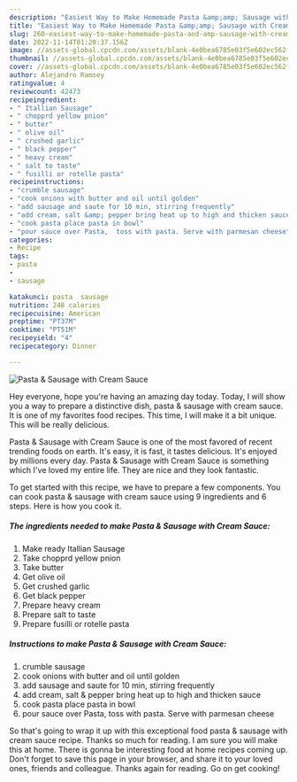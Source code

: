 ```yaml
---
description: "Easiest Way to Make Homemade Pasta &amp;amp; Sausage with Cream Sauce"
title: "Easiest Way to Make Homemade Pasta &amp;amp; Sausage with Cream Sauce"
slug: 260-easiest-way-to-make-homemade-pasta-and-amp-sausage-with-cream-sauce
date: 2022-11-14T01:20:37.156Z
image: //assets-global.cpcdn.com/assets/blank-4e0bea6785e03f5e602ec562f230caae08da540cada707380b4fe1bbebba43da.png
thumbnail: //assets-global.cpcdn.com/assets/blank-4e0bea6785e03f5e602ec562f230caae08da540cada707380b4fe1bbebba43da.png
cover: //assets-global.cpcdn.com/assets/blank-4e0bea6785e03f5e602ec562f230caae08da540cada707380b4fe1bbebba43da.png
author: Alejandro Ramsey
ratingvalue: 4
reviewcount: 42473
recipeingredient:
- " Itallian Sausage"
- " chopprd yellow pnion"
- " butter"
- " olive oil"
- " crushed garlic"
- " black pepper"
- " heavy cream"
- " salt to taste"
- " fusilli or rotelle pasta"
recipeinstructions:
- "crumble sausage"
- "cook onions with butter and oil until golden"
- "add sausage and saute for 10 min, stirring frequently"
- "add cream, salt &amp; pepper bring heat up to high and thicken sauce"
- "cook pasta place pasta in bowl"
- "pour sauce over Pasta,  toss with pasta. Serve with parmesan cheese"
categories:
- Recipe
tags:
- pasta
- 
- sausage

katakunci: pasta  sausage 
nutrition: 248 calories
recipecuisine: American
preptime: "PT37M"
cooktime: "PT51M"
recipeyield: "4"
recipecategory: Dinner

---
```



![Pasta &amp; Sausage with Cream Sauce](//assets-global.cpcdn.com/assets/blank-4e0bea6785e03f5e602ec562f230caae08da540cada707380b4fe1bbebba43da.png)

Hey everyone, hope you're having an amazing day today. Today, I will show you a way to prepare a distinctive dish, pasta &amp; sausage with cream sauce. It is one of my favorites food recipes. This time, I will make it a bit unique. This will be really delicious.

Pasta &amp; Sausage with Cream Sauce is one of the most favored of recent trending foods on earth. It's easy, it is fast, it tastes delicious. It's enjoyed by millions every day. Pasta &amp; Sausage with Cream Sauce is something which I've loved my entire life. They are nice and they look fantastic.




To get started with this recipe, we have to prepare a few components. You can cook pasta &amp; sausage with cream sauce using 9 ingredients and 6 steps. Here is how you cook it.

<!--inarticleads1-->

##### The ingredients needed to make Pasta &amp; Sausage with Cream Sauce:

1. Make ready  Itallian Sausage
1. Take  chopprd yellow pnion
1. Take  butter
1. Get  olive oil
1. Get  crushed garlic
1. Get  black pepper
1. Prepare  heavy cream
1. Prepare  salt to taste
1. Prepare  fusilli or rotelle pasta




<!--inarticleads2-->

##### Instructions to make Pasta &amp; Sausage with Cream Sauce:

1. crumble sausage
1. cook onions with butter and oil until golden
1. add sausage and saute for 10 min, stirring frequently
1. add cream, salt &amp; pepper bring heat up to high and thicken sauce
1. cook pasta place pasta in bowl
1. pour sauce over Pasta,  toss with pasta. Serve with parmesan cheese




So that's going to wrap it up with this exceptional food pasta &amp; sausage with cream sauce recipe. Thanks so much for reading. I am sure you will make this at home. There is gonna be interesting food at home recipes coming up. Don't forget to save this page in your browser, and share it to your loved ones, friends and colleague. Thanks again for reading. Go on get cooking!
